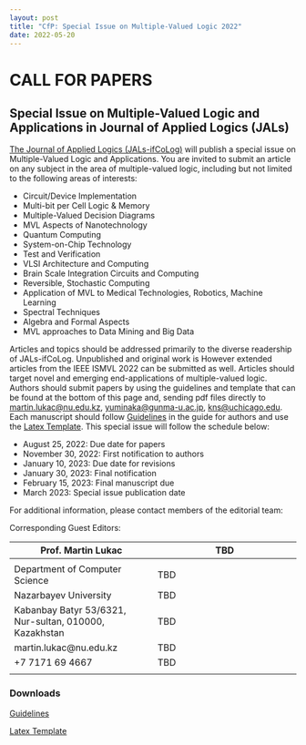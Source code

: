 ```yaml
---
layout: post
title: "CfP: Special Issue on Multiple-Valued Logic 2022"
date: 2022-05-20
---
```


<h1>CALL FOR PAPERS</h1>

<h2>Special Issue on Multiple-Valued Logic and Applications in Journal of Applied Logics  (JALs)</h2>

[The Journal of Applied Logics (JALs-ifCoLog)](https://www.collegepublications.co.uk/ifcolog/) will publish a special issue on Multiple-Valued Logic and Applications. You are invited to submit an article on any subject in the area of multiple-valued logic, including but not limited to the following areas of interests:

- Circuit/Device Implementation    
- Multi-bit per Cell Logic & Memory
- Multiple-Valued Decision Diagrams
- MVL Aspects of Nanotechnology
- Quantum Computing
- System-on-Chip Technology
- Test and Verification
- VLSI Architecture and Computing
- Brain Scale Integration Circuits and Computing
- Reversible, Stochastic Computing
- Application of MVL to Medical Technologies, Robotics, Machine Learning
- Spectral Techniques
- Algebra and Formal Aspects
- MVL approaches to Data Mining and Big Data

Articles and topics should be addressed primarily to the diverse readership of JALs-ifCoLog. Unpublished and original work is However extended articles from the IEEE ISMVL 2022 can be submitted as well. Articles should target novel and emerging end-applications of multiple-valued logic. Authors should submit papers by using the guidelines and template that can be found at the bottom of this page and, sending pdf files directly to martin.lukac@nu.edu.kz, yuminaka@gunma-u.ac.jp, kns@uchicago.edu. Each manuscript should follow [Guidelines](/docs/GuideForAuthors.pdf) in the guide for authors and use the [Latex Template](/docs/myifcolog.cls). This special issue will follow the schedule below:


- August 25, 2022: Due date for papers 
- November 30, 2022: First notification to authors
- January 10, 2023: Due date for revisions
- January 30, 2023: Final notification
- February 15, 2023: Final manuscript due
- March 2023: Special issue publication date 


For additional information, please contact members of the editorial team:

Corresponding Guest Editors:

<table>
<colgroup>
<col width="50%" />
<col width="50%" />
</colgroup>
<thead>
<tr class="header">
<th>Prof. Martin Lukac</th>
<th>TBD</th>
</tr>
</thead>
<tbody>
<tr>
<td markdown="span"></td>
<td markdown="span"></td>
</tr>
<tr>
<td markdown="span">Department of Computer Science</td>
<td markdown="span">TBD</td>
</tr>
<tr>
<td markdown="span">Nazarbayev University</td>
<td markdown="span">TBD</td>
</tr>
<tr>
<td markdown="span">Kabanbay Batyr 53/6321, Nur-sultan, 010000, Kazakhstan</td>
<td markdown="span">TBD</td>
</tr>
<tr>
<td markdown="span">martin.lukac@nu.edu.kz</td>
<td markdown="span">TBD</td>
</tr>
<tr>
<td markdown="span">+7 7171 69 4667</td>
<td markdown="span">TBD</td>
</tr>
<tr>
<td markdown="span"></td>
<td markdown="span"></td>
</tr>
</tbody>
</table>

<h3> Downloads</h3>



[Guidelines](/docs/GuideForAuthors.pdf)

[Latex Template](/docs/myifcolog.cls)
